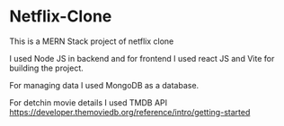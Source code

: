 # Netflix-Clone
This is a MERN Stack project of netflix clone

I used Node JS in backend and for frontend I used react JS and Vite for building the project.

For managing data I used MongoDB as a database.

For detchin movie details I used TMDB API
https://developer.themoviedb.org/reference/intro/getting-started



